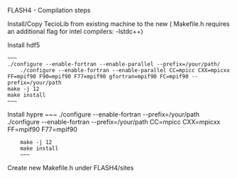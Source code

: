 FLASH4 - Compilation steps

Install/Copy TecioLib from existing machine to the new ( Makefile.h requires an additional flag for intel compilers: -lstdc++)

Install hdf5

	~~~
	./configure --enable-fortran --enable-parallel --prefix=/your/path/
        ./configure --enable-fortran --enable-parallel CC=mpicc CXX=mpicxx FF=mpif90 F90=mpif90 F77=mpif90 gfortran=mpif90 FC=mpif90 --prefix=/your/path
	make -j 12
	make install
	~~~	

Install hypre
        ~~~
        ./configure --enable-fortran --prefix=/your/path
        ./configure --enable-fortran --prefix=/your/path CC=mpicc CXX=mpicxx FF=mpif90 F77=mpif90

        make -j 12
        make install
        ~~~

Create new Makefile.h under FLASH4/sites
